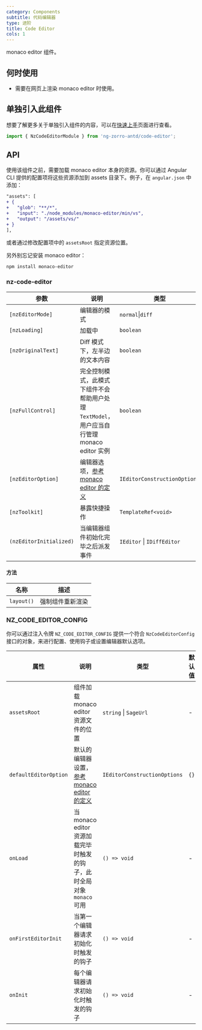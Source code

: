 ```yaml
---
category: Components
subtitle: 代码编辑器
type: 进阶
title: Code Editor
cols: 1
---
```


monaco editor 组件。

## 何时使用

- 需要在网页上渲染 monaco editor 时使用。

## 单独引入此组件

想要了解更多关于单独引入组件的内容，可以在[快速上手](/docs/getting-started/zh#单独引入某个组件)页面进行查看。

```ts
import { NzCodeEditorModule } from 'ng-zorro-antd/code-editor';
```

## API

使用该组件之前，需要加载 monaco editor 本身的资源。你可以通过 Angular CLI 提供的配置项将这些资源添加到 assets 目录下。例子，在 `angular.json` 中添加：

```diff
"assets": [
+ {
+   "glob": "**/*",
+   "input": "./node_modules/monaco-editor/min/vs",
+   "output": "/assets/vs/"
+ }
],
```

或者通过修改配置项中的 `assetsRoot` 指定资源位置。

另外别忘记安装 monaco editor：

```sh
npm install monaco-editor
```

### nz-code-editor

| 参数 | 说明 | 类型 | 默认值 |
| --- | --- | --- | --- |
| `[nzEditorMode]` | 编辑器的模式 | `normal`\|`diff` | `normal` |
| `[nzLoading]` | 加载中 | `boolean` | `false` |
| `[nzOriginalText]` | Diff 模式下，左半边的文本内容 | `boolean` | `false` |
| `[nzFullControl]` | 完全控制模式，此模式下组件不会帮助用户处理 `TextModel`，用户应当自行管理 monaco editor 实例 | `boolean` | `false` |
| `[nzEditorOption]` | 编辑器选项，[参考 monaco editor 的定义](https://microsoft.github.io/monaco-editor/api/interfaces/monaco.editor.ieditorconstructionoptions.html) | `IEditorConstructionOptions` | `{}` |
| `[nzToolkit]` | 暴露快捷操作 | `TemplateRef<void>` | - |
| `(nzEditorInitialized)` | 当编辑器组件初始化完毕之后派发事件  | `IEditor` \| `IDiffEditor` | - |

#### 方法

| 名称 | 描述 |
| --- | --- |
| `layout()` | 强制组件重新渲染 |

### NZ_CODE_EDITOR_CONFIG

你可以通过注入令牌 `NZ_CODE_EDITOR_CONFIG` 提供一个符合 `NzCodeEditorConfig` 接口的对象，来进行配置、使用钩子或设置编辑器默认选项。

| 属性 | 说明 | 类型 | 默认值 |
| --- | --- | --- | --- |
| `assetsRoot` | 组件加载 monaco editor 资源文件的位置 | `string` \| `SageUrl` | - |
| `defaultEditorOption` | 默认的编辑器设置，[参考 monaco editor 的定义](https://microsoft.github.io/monaco-editor/api/interfaces/monaco.editor.ieditorconstructionoptions.html) | `IEditorConstructionOptions` | `{}` |
| `onLoad` | 当 monaco editor 资源加载完毕时触发的钩子，此时全局对象 `monaco` 可用 | `() => void` | - |
| `onFirstEditorInit` | 当第一个编辑器请求初始化时触发的钩子 | `() => void` | - |
| `onInit` | 每个编辑器请求初始化时触发的钩子  | `() => void`  | - |
